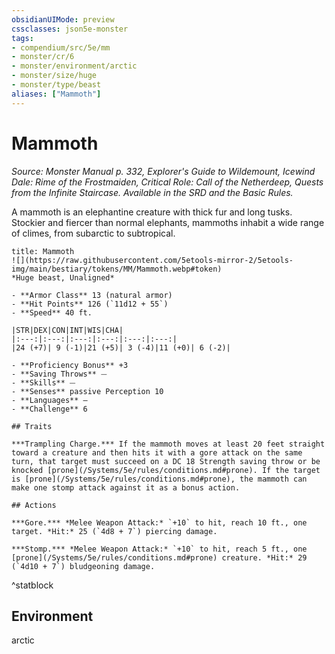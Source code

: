 ```yaml
---
obsidianUIMode: preview
cssclasses: json5e-monster
tags:
- compendium/src/5e/mm
- monster/cr/6
- monster/environment/arctic
- monster/size/huge
- monster/type/beast
aliases: ["Mammoth"]
---
```

# Mammoth
*Source: Monster Manual p. 332, Explorer's Guide to Wildemount, Icewind Dale: Rime of the Frostmaiden, Critical Role: Call of the Netherdeep, Quests from the Infinite Staircase. Available in the SRD and the Basic Rules.*  

A mammoth is an elephantine creature with thick fur and long tusks. Stockier and fiercer than normal elephants, mammoths inhabit a wide range of climes, from subarctic to subtropical.

```ad-statblock
title: Mammoth
![](https://raw.githubusercontent.com/5etools-mirror-2/5etools-img/main/bestiary/tokens/MM/Mammoth.webp#token)
*Huge beast, Unaligned*

- **Armor Class** 13 (natural armor)
- **Hit Points** 126 (`11d12 + 55`)
- **Speed** 40 ft.

|STR|DEX|CON|INT|WIS|CHA|
|:---:|:---:|:---:|:---:|:---:|:---:|
|24 (+7)| 9 (-1)|21 (+5)| 3 (-4)|11 (+0)| 6 (-2)|

- **Proficiency Bonus** +3
- **Saving Throws** ⏤
- **Skills** ⏤
- **Senses** passive Perception 10
- **Languages** —
- **Challenge** 6

## Traits

***Trampling Charge.*** If the mammoth moves at least 20 feet straight toward a creature and then hits it with a gore attack on the same turn, that target must succeed on a DC 18 Strength saving throw or be knocked [prone](/Systems/5e/rules/conditions.md#prone). If the target is [prone](/Systems/5e/rules/conditions.md#prone), the mammoth can make one stomp attack against it as a bonus action.

## Actions

***Gore.*** *Melee Weapon Attack:* `+10` to hit, reach 10 ft., one target. *Hit:* 25 (`4d8 + 7`) piercing damage.

***Stomp.*** *Melee Weapon Attack:* `+10` to hit, reach 5 ft., one [prone](/Systems/5e/rules/conditions.md#prone) creature. *Hit:* 29 (`4d10 + 7`) bludgeoning damage.
```
^statblock

## Environment

arctic